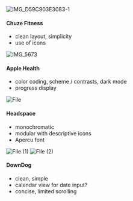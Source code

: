 ![IMG_D59C903E3083-1](https://user-images.githubusercontent.com/64617435/101286394-837cea80-37a7-11eb-849d-9ec7907c1698.jpeg)
#### Chuze Fitness
- clean layout, simplicity
- use of icons

![IMG_5673](https://user-images.githubusercontent.com/64617435/101286402-8e377f80-37a7-11eb-8938-9b88390ade56.PNG)
#### Apple Health
- color coding, scheme / contrasts, dark mode
- progress display

![File](https://user-images.githubusercontent.com/64617223/101286793-cfc92a00-37a9-11eb-8987-0a07ca81a326.jpg)
#### Headspace
- monochromatic
- modular with descriptive icons
- Apercu font

![File (1)](https://user-images.githubusercontent.com/64617223/101286800-d657a180-37a9-11eb-8edc-80fd00c342e0.jpg)
![File (2)](https://user-images.githubusercontent.com/64617223/101290390-28ef8880-37bf-11eb-8948-983bca737873.jpg)
#### DownDog
- clean, simple
- calendar view for date input?
- concise, limited scrolling
